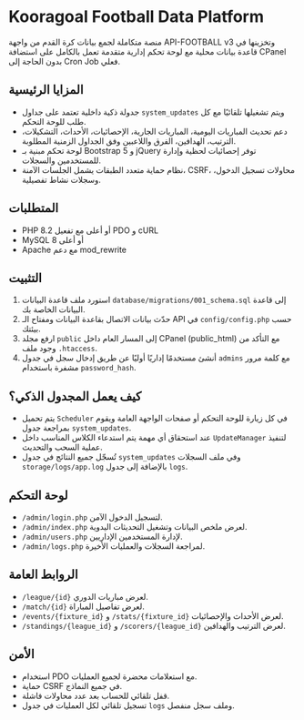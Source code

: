 # Kooragoal Football Data Platform

منصة متكاملة لجمع بيانات كرة القدم من واجهة API-FOOTBALL v3 وتخزينها في قاعدة بيانات محلية مع لوحة تحكم إدارية متقدمة تعمل بالكامل على استضافة CPanel بدون الحاجة إلى Cron Job فعلي.

## المزايا الرئيسية
- جدولة ذكية داخلية تعتمد على جداول `system_updates` ويتم تشغيلها تلقائيًا مع كل طلب للوحة التحكم.
- دعم تحديث المباريات اليومية، المباريات الجارية، الإحصائيات، الأحداث، التشكيلات، الترتيب، الهدافين، الفرق واللاعبين وفق الجداول الزمنية المطلوبة.
- لوحة تحكم مبنية بـ Bootstrap 5 و jQuery توفر إحصائيات لحظية وإدارة للمستخدمين والسجلات.
- نظام حماية متعدد الطبقات يشمل الجلسات الآمنة، CSRF، محاولات تسجيل الدخول، وسجلات نشاط تفصيلية.

## المتطلبات
- PHP 8.2 أو أعلى مع تفعيل PDO و cURL
- MySQL 8 أو أعلى
- Apache مع دعم mod_rewrite

## التثبيت
1. استورد ملف قاعدة البيانات `database/migrations/001_schema.sql` إلى قاعدة البيانات الخاصة بك.
2. حدّث بيانات الاتصال بقاعدة البيانات ومفتاح الـ API في `config/config.php` حسب بيئتك.
3. ارفع مجلد `public` إلى المسار العام داخل CPanel (public_html) مع التأكد من وجود ملف `.htaccess`.
4. أنشئ مستخدمًا إداريًا أوليًا عن طريق إدخال سجل في جدول `admins` مع كلمة مرور مشفرة باستخدام `password_hash`.

## كيف يعمل المجدول الذكي؟
- يتم تحميل `Scheduler` في كل زيارة للوحة التحكم أو صفحات الواجهة العامة ويقوم بمراجعة جدول `system_updates`.
- عند استحقاق أي مهمة يتم استدعاء الكلاس المناسب داخل `UpdateManager` لتنفيذ عملية السحب والتحديث.
- تُسجّل جميع النتائج في جدول `system_updates` وفي ملف السجلات `storage/logs/app.log` بالإضافة إلى جدول `logs`.

## لوحة التحكم
- `/admin/login.php` لتسجيل الدخول الآمن.
- `/admin/index.php` لعرض ملخص البيانات وتشغيل التحديثات اليدوية.
- `/admin/users.php` لإدارة المستخدمين الإداريين.
- `/admin/logs.php` لمراجعة السجلات والعمليات الأخيرة.

## الروابط العامة
- `/league/{id}` لعرض مباريات الدوري.
- `/match/{id}` لعرض تفاصيل المباراة.
- `/events/{fixture_id}` و `/stats/{fixture_id}` لعرض الأحداث والإحصائيات.
- `/standings/{league_id}` و `/scorers/{league_id}` لعرض الترتيب والهدافين.

## الأمن
- استخدام PDO مع استعلامات محضرة لجميع العمليات.
- حماية CSRF في جميع النماذج.
- قفل تلقائي للحساب بعد عدد محاولات فاشلة.
- تسجيل تلقائي لكل العمليات في جدول `logs` وملف سجل منفصل.
